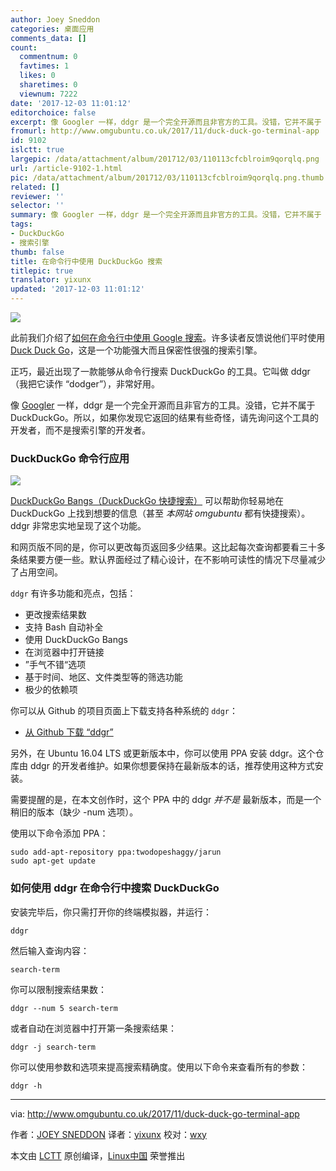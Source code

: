 ```yaml
---
author: Joey Sneddon
categories: 桌面应用
comments_data: []
count:
  commentnum: 0
  favtimes: 1
  likes: 0
  sharetimes: 0
  viewnum: 7222
date: '2017-12-03 11:01:12'
editorchoice: false
excerpt: 像 Googler 一样，ddgr 是一个完全开源而且非官方的工具。没错，它并不属于 DuckDuckGo。所以，如果你发现它返回的结果有些奇怪，请先询问这个工具的开发者，而不是搜索引擎的开发者。
fromurl: http://www.omgubuntu.co.uk/2017/11/duck-duck-go-terminal-app
id: 9102
islctt: true
largepic: /data/attachment/album/201712/03/110113cfcblroim9qorqlq.png
url: /article-9102-1.html
pic: /data/attachment/album/201712/03/110113cfcblroim9qorqlq.png.thumb.jpg
related: []
reviewer: ''
selector: ''
summary: 像 Googler 一样，ddgr 是一个完全开源而且非官方的工具。没错，它并不属于 DuckDuckGo。所以，如果你发现它返回的结果有些奇怪，请先询问这个工具的开发者，而不是搜索引擎的开发者。
tags:
- DuckDuckGo
- 搜索引擎
thumb: false
title: 在命令行中使用 DuckDuckGo 搜索
titlepic: true
translator: yixunx
updated: '2017-12-03 11:01:12'
---
```


![](/data/attachment/album/201712/03/110113cfcblroim9qorqlq.png)


此前我们介绍了[如何在命令行中使用 Google 搜索](http://www.omgubuntu.co.uk/2017/08/search-google-from-the-command-line)。许多读者反馈说他们平时使用 [Duck Duck Go](http://duckduckgo.com/)，这是一个功能强大而且保密性很强的搜索引擎。


正巧，最近出现了一款能够从命令行搜索 DuckDuckGo 的工具。它叫做 ddgr（我把它读作 “dodger”），非常好用。


像 [Googler](https://github.com/jarun/googler) 一样，ddgr 是一个完全开源而且非官方的工具。没错，它并不属于 DuckDuckGo。所以，如果你发现它返回的结果有些奇怪，请先询问这个工具的开发者，而不是搜索引擎的开发者。


### DuckDuckGo 命令行应用


![](/data/attachment/album/201712/03/110114spmjuykxre0555jm.gif)


[DuckDuckGo Bangs（DuckDuckGo 快捷搜索）](https://duckduckgo.com/bang) 可以帮助你轻易地在 DuckDuckGo 上找到想要的信息（甚至 *本网站 omgubuntu* 都有快捷搜索）。ddgr 非常忠实地呈现了这个功能。


和网页版不同的是，你可以更改每页返回多少结果。这比起每次查询都要看三十多条结果要方便一些。默认界面经过了精心设计，在不影响可读性的情况下尽量减少了占用空间。


`ddgr` 有许多功能和亮点，包括：


* 更改搜索结果数
* 支持 Bash 自动补全
* 使用 DuckDuckGo Bangs
* 在浏览器中打开链接
* ”手气不错“选项
* 基于时间、地区、文件类型等的筛选功能
* 极少的依赖项


你可以从 Github 的项目页面上下载支持各种系统的 `ddgr`：


* [从 Github 下载 “ddgr”](https://github.com/jarun/ddgr/releases/tag/v1.1)


另外，在 Ubuntu 16.04 LTS 或更新版本中，你可以使用 PPA 安装 ddgr。这个仓库由 ddgr 的开发者维护。如果你想要保持在最新版本的话，推荐使用这种方式安装。


需要提醒的是，在本文创作时，这个 PPA 中的 ddgr *并不是* 最新版本，而是一个稍旧的版本（缺少 -num 选项）。


使用以下命令添加 PPA：



```
sudo add-apt-repository ppa:twodopeshaggy/jarun
sudo apt-get update

```

### 如何使用 ddgr 在命令行中搜索 DuckDuckGo


安装完毕后，你只需打开你的终端模拟器，并运行：



```
ddgr

```

然后输入查询内容：



```
search-term

```

你可以限制搜索结果数：



```
ddgr --num 5 search-term

```

或者自动在浏览器中打开第一条搜索结果：



```
ddgr -j search-term

```

你可以使用参数和选项来提高搜索精确度。使用以下命令来查看所有的参数：



```
ddgr -h

```



---


via: <http://www.omgubuntu.co.uk/2017/11/duck-duck-go-terminal-app>


作者：[JOEY SNEDDON](https://plus.google.com/117485690627814051450/?rel=author) 译者：[yixunx](https://github.com/yixunx) 校对：[wxy](https://github.com/wxy)


本文由 [LCTT](https://github.com/LCTT/TranslateProject) 原创编译，[Linux中国](https://linux.cn/) 荣誉推出